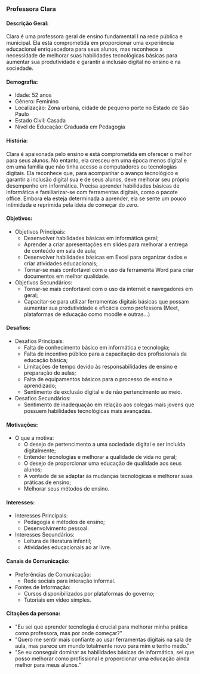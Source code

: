 ### Professora Clara

#### Descrição Geral:
Clara é uma professora geral de ensino fundamental I na rede pública e municipal. Ela está comprometida em proporcionar uma experiência educacional enriquecedora para seus alunos, mas reconhece a necessidade de melhorar suas habilidades tecnológicas básicas para aumentar sua produtividade e garantir a inclusão digital no ensino e na sociedade.

#### Demografia:
- Idade: 52 anos
- Gênero: Feminino
- Localização: Zona urbana, cidade de pequeno porte no Estado de São Paulo
- Estado Civil: Casada
- Nível de Educação: Graduada em Pedagogia

#### História:
Clara é apaixonada pelo ensino e está comprometida em oferecer o melhor para seus alunos. No entanto, ela cresceu em uma época menos digital e em uma família que não tinha acesso a computadores ou tecnologias digitais. Ela reconhece que, para acompanhar o avanço tecnológico e garantir a inclusão digital sua e de seus alunos, deve melhorar seu próprio desempenho em informática. Precisa aprender habilidades básicas de informática e familiarizar-se com ferramentas digitais, como o pacote office. Embora ela esteja determinada a aprender, ela se sente um pouco intimidada e reprimida pela ideia de começar do zero.

#### Objetivos:
- Objetivos Principais: 
	 - Desenvolver habilidades básicas em informática geral;
	 - Aprender a criar apresentações em slides para melhorar a entrega de conteúdo em sala de aula;
	 - Desenvolver habilidades básicas em Excel para organizar dados e criar atividades educacionais;
	 - Tornar-se mais confortável com o uso da ferramenta Word para criar documentos em melhor qualidade.
- Objetivos Secundários:
  - Tornar-se mais confortável com o uso da internet e navegadores em geral;
  - Capacitar-se para utilizar ferramentas digitais básicas que possam aumentar sua produtividade e eficácia como professora (Meet, plataformas de educação como moodle e outras...)

#### Desafios:
- Desafios Principais:
  - Falta de conhecimento básico em informática e tecnologia;
  - Falta de incentivo público para a capacitação dos profissionais da educação básica;
  - Limitações de tempo devido às responsabilidades de ensino e preparação de aulas;
  - Falta de equipamentos básicos para o processo de ensino e aprendizado;
  - Sentimento de exclusão digital e de não pertencimento ao meio.
- Desafios Secundários:
  - Sentimento de inadequação em relação aos colegas mais jovens que possuem habilidades tecnológicas mais avançadas.

#### Motivações:
- O que a motiva: 
	- O desejo de pertencimento a uma sociedade digital e ser incluída digitalmente;
	- Entender tecnologias e melhorar a qualidade de vida no geral;
	- O desejo de proporcionar uma educação de qualidade aos seus alunos;
	- A vontade de se adaptar às mudanças tecnológicas e melhorar suas práticas de ensino;
	- Melhorar seus métodos de ensino.

#### Interesses:
- Interesses Principais:
  - Pedagogia e métodos de ensino;
  - Desenvolvimento pessoal.
- Interesses Secundários:
  - Leitura de literatura infantil;
  - Atividades educacionais ao ar livre.

#### Canais de Comunicação:
- Preferências de Comunicação:
  - Rede sociais para interação informal.
- Fontes de Informação:
  - Cursos disponibilizados por plataformas do governo;
  - Tutoriais em vídeo simples.

#### Citações da persona:
- "Eu sei que aprender tecnologia é crucial para melhorar minha prática como professora, mas por onde começar?"
- "Quero me sentir mais confiante ao usar ferramentas digitais na sala de aula, mas parece um mundo totalmente novo para mim e tenho medo."
- "Se eu conseguir dominar as habilidades básicas de informática, sei que posso melhorar como profissional e proporcionar uma educação ainda melhor para meus alunos."

